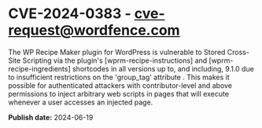 # CVE-2024-0383 - cve-request@wordfence.com

The WP Recipe Maker plugin for WordPress is vulnerable to Stored Cross-Site Scripting via the plugin's [wprm-recipe-instructions] and [wprm-recipe-ingredients] shortcodes in all versions up to, and including, 9.1.0 due to insufficient restrictions on the 'group_tag' attribute . This makes it possible for authenticated attackers with contributor-level and above permissions to inject arbitrary web scripts in pages that will execute whenever a user accesses an injected page.

**Publish date:** 2024-06-19
